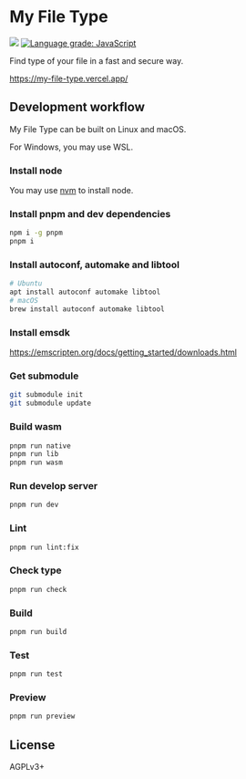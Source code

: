 # My File Type
![](https://img.shields.io/github/license/LibreService/my_file_type)
[![Language grade: JavaScript](https://img.shields.io/lgtm/grade/javascript/g/LibreService/my_file_type.svg?logo=lgtm&logoWidth=18)](https://lgtm.com/projects/g/LibreService/my_file_type/context:javascript)

Find type of your file in a fast and secure way.

https://my-file-type.vercel.app/

## Development workflow
My File Type can be built on Linux and macOS.

For Windows, you may use WSL.
### Install node
You may use [nvm](https://github.com/nvm-sh/nvm) to install node.
### Install pnpm and dev dependencies
```sh
npm i -g pnpm
pnpm i
```
### Install autoconf, automake and libtool
```sh
# Ubuntu
apt install autoconf automake libtool
# macOS
brew install autoconf automake libtool
```
### Install emsdk
https://emscripten.org/docs/getting_started/downloads.html
### Get submodule
```sh
git submodule init
git submodule update
```
### Build wasm
```sh
pnpm run native
pnpm run lib
pnpm run wasm
```
### Run develop server
```sh
pnpm run dev
```
### Lint
```sh
pnpm run lint:fix
```
### Check type
```sh
pnpm run check
```
### Build
```sh
pnpm run build
```
### Test
```sh
pnpm run test
```
### Preview
```sh
pnpm run preview
```

## License
AGPLv3+
